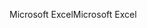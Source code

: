 <span data-ttu-id="49aac-101">Microsoft Excel</span><span class="sxs-lookup"><span data-stu-id="49aac-101">Microsoft Excel</span></span>